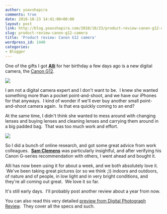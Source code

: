 ```yaml
---
author: yoavshapira
comments: true
date: 2010-10-23 14:41:00+00:00
layout: post
link: http://blog.yoavshapira.com/2010/10/23/product-review-canon-g12-camera/
slug: product-review-canon-g12-camera
title: 'Product review: Canon G12 camera'
wordpress_id: 1440
categories:
- Blogger
---
```


One of the gifts I got **[Alli](http://allisonshapira.com/)** for her birthday a few days ago is a new digital camera, the [Canon G12](http://usa.canon.com/cusa/consumer/products/cameras/digital_cameras/powershot_g12).  
  


[![](http://www.highsnobiety.com/news/wp-content/uploads/2010/08/Canon-G12.jpg)](http://www.highsnobiety.com/news/wp-content/uploads/2010/08/Canon-G12.jpg)

  
I am not a digital camera expert and I don't want to be.  I knew she wanted something more than a pocket point-and-shoot, and we have our iPhones for that anyways.  I kind of wonder if we'll ever buy another small point-and-shoot camera again.  Is that era quickly coming to an end?  
  
At the same time, I didn't think she wanted to mess around with changing lenses and buying lenses and cleaning lenses and carrying them around in a big padded bag.  That was too much work and effort.  
  


[![](http://zedomax.com/blog/wp-content/uploads/2010/09/canon-g12-back.jpg)](http://zedomax.com/blog/wp-content/uploads/2010/09/canon-g12-back.jpg)

  
  
So I did a bunch of online research, and got some great advice from work colleagues.  **[Sam Clemens](http://www.samuelcclemens.com/)** was particularly insightful, and after verifying his Canon G-series recommendation with others, I went ahead and bought it.  
  
Alli has now been using it for about a week, and we both absolutely love it.  We've been taking great pictures (or so we think ;)) indoors and outdoors, of nature and of people, in low light and in very bright conditions, and they're all coming out great.  We love it so far.  
  
It's still early days.  I'll probably post another review about a year from now.  
  
You can also read this very detailed [preview from Digital Photograph Review](http://www.dpreview.com/news/1009/10091412canong12.asp).  They cover all the specs and such.
